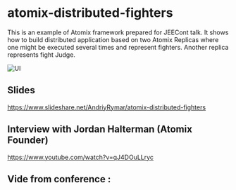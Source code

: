 # atomix-distributed-fighters
This is an example of Atomix framework prepared for JEECont talk. It shows how to build distributed application based on two Atomix Replicas where one might be executed several times and represent fighters. Another replica represents fight Judge. 

![UI](https://preview.ibb.co/m3703n/2018_05_06_17_20_17.png)

## Slides
https://www.slideshare.net/AndriyRymar/atomix-distributed-fighters 

## Interview with Jordan Halterman (Atomix Founder)
https://www.youtube.com/watch?v=qJ4DOuLLryc

## Vide from conference :
<Will be here>
